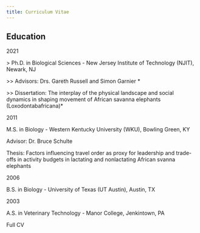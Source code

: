 ```yaml
---
title: Curriculum Vitae
---
```




## Education


<p align="left">

2021 
<p align="left">     
> Ph.D. in Biological Sciences - New Jersey Institute of Technology (NJIT), Newark, NJ    
<p align="left">
>> Advisors: Drs. Gareth Russell and Simon Garnier <space><space>*<space>
<p align="left">        
>> Dissertation: The interplay of the physical landscape and social dynamics in shaping movement of African savanna elephants (Loxodontabafricana)<space><space><space><space>*<space>

          
2011    	
<p align="left">
M.S. in Biology - Western Kentucky University (WKU), Bowling Green, KY
<p align="left">
Advisor: Dr. Bruce Schulte
<p align="left">
Thesis: Factors influencing travel order as proxy for leadership and trade-offs in activity budgets in lactating and nonlactating African 
svanna elephants


2006	
<p align="left">
B.S. in Biology - University of Texas (UT Austin), Austin, TX

          
2003	
<p align="left">
A.S. in Veterinary Technology - Manor College, Jenkintown, PA


<p align="left">
Full CV

